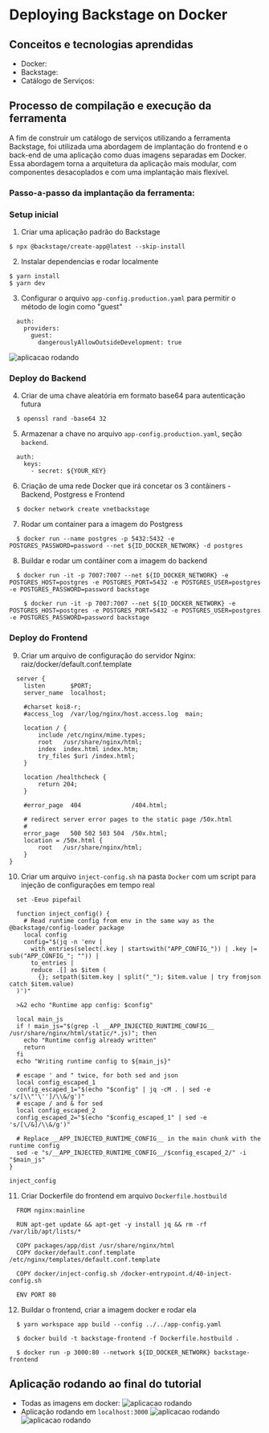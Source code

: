 # Deploying Backstage on Docker
## Conceitos e tecnologias aprendidas
- Docker:
- Backstage:
- Catálogo de Serviços:
## Processo de compilação e execução da ferramenta
A fim de construir um catálogo de serviços utilizando a ferramenta Backstage, foi utilizada uma abordagem de implantação do frontend e o back-end de uma aplicação como duas imagens separadas em Docker. Essa abordagem torna a arquitetura da aplicação mais modular, com componentes desacoplados e com uma implantação mais flexível.
### Passo-a-passo da implantação da ferramenta:
### Setup inicial
1. Criar uma aplicação padrão do Backstage
```
$ npx @backstage/create-app@latest --skip-install
```
2. Instalar dependencias e rodar localmente
```
$ yarn install
$ yarn dev
```
3. Configurar o arquivo ```app-config.production.yaml``` para permitir o método de login como "guest"
```
  auth:
    providers:
      guest:
        dangerouslyAllowOutsideDevelopment: true
```
![aplicacao rodando](assets/a.png)
### Deploy do Backend
4. Criar de uma chave aleatória em formato base64 para autenticação futura
```
  $ openssl rand -base64 32
```
5. Armazenar a chave no arquivo ```app-config.production.yaml```, seção ```backend```.
```
  auth:
    keys:
      - secret: ${YOUR_KEY}
```
6. Criação de uma rede Docker que irá concetar os 3 contâiners - Backend, Postgress e Frontend
```
  $ docker network create vnetbackstage
```
7. Rodar um container para a imagem do Postgress
```
  $ docker run --name postgres -p 5432:5432 -e POSTGRES_PASSWORD=password --net ${ID_DOCKER_NETWORK} -d postgres
```
8. Buildar e rodar um contâiner com a imagem do backend
```
  $ docker run -it -p 7007:7007 --net ${ID_DOCKER_NETWORK} -e POSTGRES_HOST=postgres -e POSTGRES_PORT=5432 -e POSTGRES_USER=postgres -e POSTGRES_PASSWORD=password backstage
```
```
    $ docker run -it -p 7007:7007 --net ${ID_DOCKER_NETWORK} -e POSTGRES_HOST=postgres -e POSTGRES_PORT=5432 -e POSTGRES_USER=postgres -e POSTGRES_PASSWORD=password backstage
```
### Deploy do Frontend
9. Criar um arquivo de configuração do servidor Nginx: raiz/docker/default.conf.template
```
  server {
    listen       $PORT;
    server_name  localhost;

    #charset koi8-r;
    #access_log  /var/log/nginx/host.access.log  main;

    location / {
        include /etc/nginx/mime.types;
        root   /usr/share/nginx/html;
        index  index.html index.htm;
        try_files $uri /index.html;
    }

    location /healthcheck {
        return 204;
    }

    #error_page  404              /404.html;

    # redirect server error pages to the static page /50x.html
    #
    error_page   500 502 503 504  /50x.html;
    location = /50x.html {
        root   /usr/share/nginx/html;
    }
}
```
10. Criar um arquivo ```inject-config.sh``` na pasta ```Docker``` com um script para injeção de configurações em tempo real
```
  set -Eeuo pipefail

  function inject_config() {
    # Read runtime config from env in the same way as the @backstage/config-loader package
    local config
    config="$(jq -n 'env |
      with_entries(select(.key | startswith("APP_CONFIG_")) | .key |= sub("APP_CONFIG_"; "")) |
      to_entries |
      reduce .[] as $item (
        {}; setpath($item.key | split("_"); $item.value | try fromjson catch $item.value)
  )')"

  >&2 echo "Runtime app config: $config"

  local main_js
  if ! main_js="$(grep -l __APP_INJECTED_RUNTIME_CONFIG__ /usr/share/nginx/html/static/*.js)"; then
    echo "Runtime config already written"
    return
  fi
  echo "Writing runtime config to ${main_js}"

  # escape ' and " twice, for both sed and json
  local config_escaped_1
  config_escaped_1="$(echo "$config" | jq -cM . | sed -e 's/[\\"'\'']/\\&/g')"
  # escape / and & for sed
  local config_escaped_2
  config_escaped_2="$(echo "$config_escaped_1" | sed -e 's/[\/&]/\\&/g')"

  # Replace __APP_INJECTED_RUNTIME_CONFIG__ in the main chunk with the runtime config
  sed -e "s/__APP_INJECTED_RUNTIME_CONFIG__/$config_escaped_2/" -i "$main_js"
}

inject_config
```
11. Criar Dockerfile do frontend em arquivo ```Dockerfile.hostbuild```
```
  FROM nginx:mainline

  RUN apt-get update && apt-get -y install jq && rm -rf /var/lib/apt/lists/*

  COPY packages/app/dist /usr/share/nginx/html
  COPY docker/default.conf.template /etc/nginx/templates/default.conf.template

  COPY docker/inject-config.sh /docker-entrypoint.d/40-inject-config.sh

  ENV PORT 80
```
12. Buildar o frontend, criar a imagem docker e rodar ela
```
  $ yarn workspace app build --config ../../app-config.yaml
```
```
  $ docker build -t backstage-frontend -f Dockerfile.hostbuild . 
```
```
  $ docker run -p 3000:80 --network ${ID_DOCKER_NETWORK} backstage-frontend
```
## Aplicação rodando ao final do tutorial
- Todas as imagens em docker:
![aplicacao rodando](assets/e.png)
- Aplicação rodando em ```localhost:3000```
![aplicacao rodando](assets/d.png)
![aplicacao rodando](assets/c.png)






